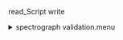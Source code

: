 read_Script write<details><summary>spectrograph validation.menu</summary><blockquote><pre>read_Script write<details><summary>spectragraph_validation.cbk</summary><blockquote><pre>read_Script write&#x1F4D5; <details><summary>1079_13wave_1beam_16sums_1rep_BOTH.rcp</summary><blockquote><pre>rcpname data	rcam	both	1079.14	   16&#x1F4D5;  data	rcam	both	1079.14	   16 
rcpname data	rcam	both	1079.25	   16&#x1F4D5;  data	rcam	both	1079.25	   16 
rcpname data	rcam	both	1079.36	   16&#x1F4D5;  data	rcam	both	1079.36	   16 
rcpname data	rcam	both	1079.47	   16&#x1F4D5;  data	rcam	both	1079.47	   16 
rcpname data	rcam	both	1079.58	   16&#x1F4D5;  data	rcam	both	1079.58	   16 
rcpname data	rcam	both	1079.69	   16&#x1F4D5;  data	rcam	both	1079.69	   16 
rcpname data	rcam	both	1079.80	   16&#x1F4D5;  data	rcam	both	1079.80	   16 
rcpname data	rcam	both	1079.91	   16&#x1F4D5;  data	rcam	both	1079.91	   16 
rcpname data	rcam	both	1080.02	   16&#x1F4D5;  data	rcam	both	1080.02	   16 
rcpname data	rcam	both	1080.13	   16&#x1F4D5;  data	rcam	both	1080.13	   16 
rcpname data	rcam	both	1080.24	   16&#x1F4D5;  data	rcam	both	1080.24	   16 
rcpname data	rcam	both	1080.35	   16&#x1F4D5;  data	rcam	both	1080.35	   16 
rcpname data	rcam	both	1080.46	   16&#x1F4D5;  data	rcam	both	1080.46	   16 
The above code block covers:1.17 minutes of camera integration + hardware moves and overhead</pre></blockquote></details>The above code block covers:1.17 minutes of camera integration + hardware moves and overhead</pre></blockquote></details></pre></blockquote></details>